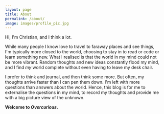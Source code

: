 ```yaml
---
layout: page
title: About
permalink: /about/
image: images/profile_pic.jpg
---
```


Hi, I'm Christian, and I think a lot. 

While many people I know love to travel to faraway places and see things, I'm typically more closed to the world, choosing to stay in to read or code or learn something new. What I realised is that the world in my mind could not be more vibrant. Random thoughts and new ideas constantly flood my mind, and I find *my* world complete without even having to leave my desk chair. 

I prefer to think and journal, and then think some more. But often, my thoughts arrive faster than I can pen them down. I'm left with more questions than answers about the world. Hence, this blog is for me to externalise the questions in my mind, to record my thoughts and provide me with a big picture view of the unknown.  
  
**Welcome to *Overcurious*.**
